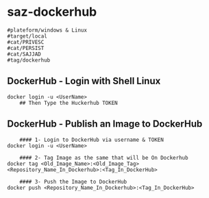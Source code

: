 # saz-dockerhub
```
#plateform/windows & Linux
#target/local
#cat/PRIVESC
#cat/PERSIST
#cat/SAJJAD
#tag/dockerhub
```

## DockerHub - Login with Shell Linux
```
docker login -u <UserName>
    ## Then Type the Huckerhub TOKEN
```

## DockerHub - Publish an Image to DockerHub
```
    #### 1- Login to DockerHub via username & TOKEN
docker login -u <UserName>

    #### 2- Tag Image as the same that will be On Dockerhub
docker tag <Old_Image_Name>:<Old_Image_Tag> <Repository_Name_In_Dockerhub>:<Tag_In_DockerHub>

    #### 3- Push the Image to DockerHub
docker push <Repository_Name_In_Dockerhub>:<Tag_In_DockerHub>
```

